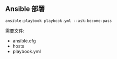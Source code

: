 


Ansible 部署
---

```
ansible-playbook playbook.yml --ask-become-pass
```

需要文件:

 - ansible.cfg
 - hosts
 - playbook.yml